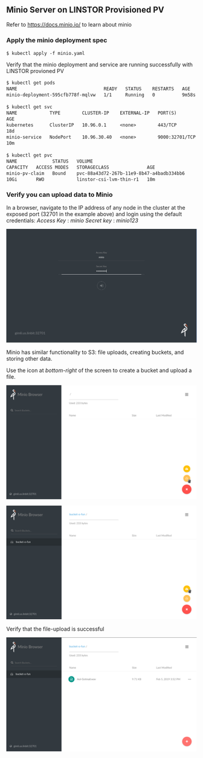 ## Minio Server on LINSTOR Provisioned PV

Refer to https://docs.minio.io/ to learn about minio 

### Apply the minio deployment spec

```
$ kubectl apply -f minio.yaml
```

Verify that the minio deployment and service are running successfully with LINSTOR provioned PV

```
$ kubectl get pods
NAME                                READY   STATUS    RESTARTS   AGE
minio-deployment-595cfb778f-mqlvw   1/1     Running   0          9m58s

$ kubectl get svc
NAME            TYPE        CLUSTER-IP    EXTERNAL-IP   PORT(S)          AGE
kubernetes      ClusterIP   10.96.0.1     <none>        443/TCP          18d
minio-service   NodePort    10.96.30.40   <none>        9000:32701/TCP   10m

$ kubectl get pvc
NAME             STATUS   VOLUME                                     CAPACITY   ACCESS MODES   STORAGECLASS              AGE
minio-pv-claim   Bound    pvc-88a43d72-267b-11e9-8b47-a4badb334bb6   10Gi       RWO            linstor-csi-lvm-thin-r1   10m
```

### Verify you can upload data to Minio
  
In a browser, navigate to the IP address of any node in the cluster at the exposed port (32701 in the example above) and login using the default credentials:
*Access Key* : *minio*
*Secret key* : *minio123*

![minio login screen](images/minio-login-screen.png)

Minio has similar functionality to S3: file uploads, creating buckets, and storing other data. 

Use the icon at *bottom-right* of the screen to create a bucket and upload a file.

![minio create bucket](images/minio-create-bucket.png)
 
![minio upload file](images/minio-upload-file.png)

Verify that the file-upload is successful 

![minio stored file](images/minio-stored-file.png)
